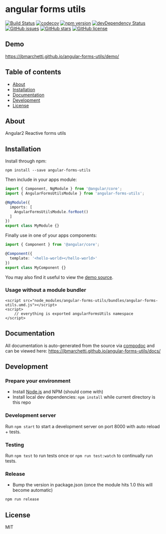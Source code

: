 # angular forms utils
[![Build Status](https://travis-ci.org/jbmarchetti/angular-forms-utils.svg?branch=master)](https://travis-ci.org/jbmarchetti/angular-forms-utils)
[![codecov](https://codecov.io/gh/jbmarchetti/angular-forms-utils/branch/master/graph/badge.svg)](https://codecov.io/gh/jbmarchetti/angular-forms-utils)
[![npm version](https://badge.fury.io/js/angular-forms-utils.svg)](http://badge.fury.io/js/angular-forms-utils)
[![devDependency Status](https://david-dm.org/jbmarchetti/angular-forms-utils/dev-status.svg)](https://david-dm.org/jbmarchetti/angular-forms-utils?type=dev)
[![GitHub issues](https://img.shields.io/github/issues/jbmarchetti/angular-forms-utils.svg)](https://github.com/jbmarchetti/angular-forms-utils/issues)
[![GitHub stars](https://img.shields.io/github/stars/jbmarchetti/angular-forms-utils.svg)](https://github.com/jbmarchetti/angular-forms-utils/stargazers)
[![GitHub license](https://img.shields.io/badge/license-MIT-blue.svg)](https://raw.githubusercontent.com/jbmarchetti/angular-forms-utils/master/LICENSE)

## Demo
https://jbmarchetti.github.io/angular-forms-utils/demo/

## Table of contents

- [About](#about)
- [Installation](#installation)
- [Documentation](#documentation)
- [Development](#development)
- [License](#license)

## About

Angular2 Reactive forms utils

## Installation

Install through npm:
```
npm install --save angular-forms-utils
```

Then include in your apps module:

```typescript
import { Component, NgModule } from '@angular/core';
import { AngularFormsUtilsModule } from 'angular-forms-utils';

@NgModule({
  imports: [
    AngularFormsUtilsModule.forRoot()
  ]
})
export class MyModule {}
```

Finally use in one of your apps components:
```typescript
import { Component } from '@angular/core';

@Component({
  template: '<hello-world></hello-world>'
})
export class MyComponent {}
```

You may also find it useful to view the [demo source](https://github.com/jbmarchetti/angular-forms-utils/blob/master/demo/demo.component.ts).

### Usage without a module bundler
```
<script src="node_modules/angular-forms-utils/bundles/angular-forms-utils.umd.js"></script>
<script>
    // everything is exported angularFormsUtils namespace
</script>
```

## Documentation
All documentation is auto-generated from the source via [compodoc](https://compodoc.github.io/compodoc/) and can be viewed here:
https://jbmarchetti.github.io/angular-forms-utils/docs/

## Development

### Prepare your environment
* Install [Node.js](http://nodejs.org/) and NPM (should come with)
* Install local dev dependencies: `npm install` while current directory is this repo

### Development server
Run `npm start` to start a development server on port 8000 with auto reload + tests.

### Testing
Run `npm test` to run tests once or `npm run test:watch` to continually run tests.

### Release
* Bump the version in package.json (once the module hits 1.0 this will become automatic)
```bash
npm run release
```

## License

MIT
